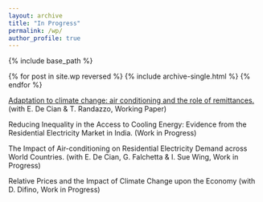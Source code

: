 ```yaml
---
layout: archive
title: "In Progress"
permalink: /wp/
author_profile: true
---
```


{% include base_path %}

{% for post in site.wp reversed %}
  {% include archive-single.html %}
{% endfor %}

[Adaptation to climate change: air conditioning and the role of remittances.](https://fpavanello.github.io/files/Randazzo_et_al_WP.pdf) (with E. De Cian & T. Randazzo, Working Paper)

Reducing Inequality in the Access to Cooling Energy: Evidence from the Residential Electricity Market in India. (Work in Progress)

The Impact of Air-conditioning on Residential Electricity Demand across World Countries. (with E. De Cian, G. Falchetta & I. Sue Wing, Work in Progress)

Relative Prices and the Impact of Climate Change upon the Economy (with D. Difino, Work in Progress)
